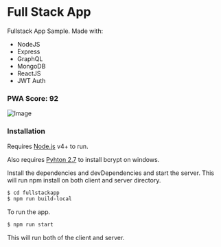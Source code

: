 # Full Stack App 


Fullstack App Sample. Made with:
  - NodeJS
  - Express
  - GraphQL
  - MongoDB
  - ReactJS
  - JWT Auth

### PWA Score: 92


![Image](https://raw.githubusercontent.com/superaldrin/fullstackapp/master/PWATest.PNG)

### Installation

Requires [Node.js](https://nodejs.org/) v4+ to run.

Also requires [Pyhton 2.7](https://www.python.org/download/releases/2.7/) to install bcrypt on windows.

Install the dependencies and devDependencies and start the server. This will run npm install on both client and server directory.

```sh
$ cd fullstackapp
$ npm run build-local
```

To run the app.

```sh
$ npm run start
```

This will run both of the client and server.

